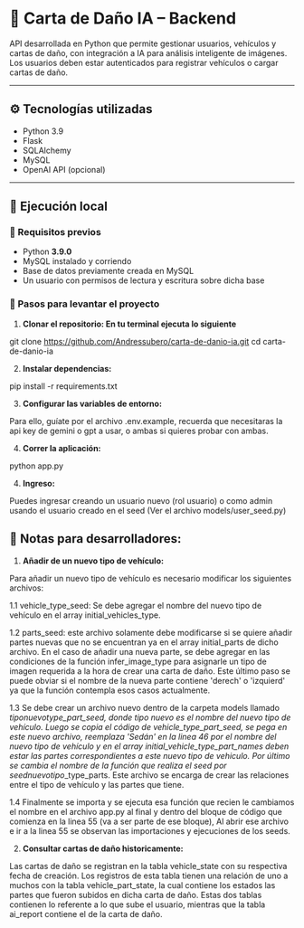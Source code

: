 # 📄 Carta de Daño IA – Backend

API desarrollada en Python que permite gestionar usuarios, vehículos y cartas de daño, con integración a IA para análisis inteligente de imágenes. Los usuarios deben estar autenticados para registrar vehículos o cargar cartas de daño.

---

## ⚙️ Tecnologías utilizadas

- Python 3.9
- Flask
- SQLAlchemy
- MySQL
- OpenAI API (opcional)

---

## 🚀 Ejecución local

### 🔁 Requisitos previos

- Python **3.9.0**
- MySQL instalado y corriendo
- Base de datos previamente creada en MySQL
- Un usuario con permisos de lectura y escritura sobre dicha base

### 🧪 Pasos para levantar el proyecto

1. **Clonar el repositorio: En tu terminal ejecuta lo siguiente**

git clone https://github.com/Andressubero/carta-de-danio-ia.git
cd carta-de-danio-ia

2. **Instalar dependencias:**

pip install -r requirements.txt


3. **Configurar las variables de entorno:**

Para ello, guíate por el archivo .env.example, recuerda que 
necesitaras la api key de gemini o gpt a usar, o ambas si quieres probar con ambas.

4. **Correr la aplicación:**

python app.py

4. **Ingreso:**

Puedes ingresar creando un usuario nuevo (rol usuario) o como admin
usando el usuario creado en el seed (Ver el archivo models/user_seed.py)



## 🚀 Notas para desarrolladores:

1. **Añadir de un nuevo tipo de vehículo:**

Para añadir un nuevo tipo de vehículo es necesario modificar los siguientes archivos:

1.1 vehicle_type_seed: Se debe agregar el nombre del nuevo tipo de vehículo en
el array initial_vehicles_type.

1.2 parts_seed: este archivo solamente debe modificarse si se quiere añadir partes nuevas
que no se encuentran ya en el array initial_parts de dicho archivo. 
En el caso de añadir una nueva parte, se debe agregar en las condiciones de la función infer_image_type 
para asignarle un tipo de imagen requerida a la hora de crear una carta de daño.
Este último paso se puede obviar si el nombre de la nueva parte
contiene 'derech' o 'izquierd' ya que la función contempla esos casos actualmente.

1.3 Se debe crear un archivo nuevo dentro de la carpeta models llamado *tiponuevo*_type_part_seed,
donde tipo nuevo es el nombre del nuevo tipo de vehículo. Luego se copia el código de vehicle_type_part_seed, 
se pega en este nuevo archivo, reemplaza 'Sedán' en la linea 46 por el nombre del nuevo tipo de vehículo y
en el array initial_vehicle_type_part_names deben estar las partes correspondientes a este nuevo tipo de vehiculo.
Por último se cambia el nombre de la función que realiza el seed por seed_*nuevotipo*_type_parts.
Este archivo se encarga de crear las relaciones entre el tipo de vehículo y las partes que tiene.

1.4 Finalmente se importa y se ejecuta esa función que recien le cambiamos el nombre en el archivo app.py 
al final y dentro del bloque de código que comienza en la linea 55 (va a ser parte de ese bloque), 
Al abrir ese archivo e ir a la linea 55 se observan las importaciones y ejecuciones de los seeds.


2. **Consultar cartas de daño historicamente:**

Las cartas de daño se registran en la tabla vehicle_state con su respectiva fecha de creación.
Los registros de esta tabla tienen una relación de uno a muchos con la tabla vehicle_part_state,
la cual contiene los estados las partes que fueron subidos en dicha carta de daño.
Estas dos tablas contienen lo referente a lo que sube el usuario, mientras que la tabla ai_report
contiene el de la carta de daño.

